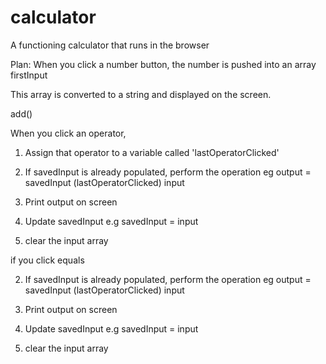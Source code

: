 # calculator
A functioning calculator that runs in the browser

Plan: 
When you click a number button, the number is pushed into an array firstInput

This array is converted to a string and displayed on the screen. 

add()

When you click an operator, 

1. Assign that operator to a variable called 'lastOperatorClicked'

2. If savedInput is already populated, perform the operation eg output = savedInput (lastOperatorClicked) input 

3. Print output on screen

4. Update savedInput e.g  savedInput = input

5. clear the input array



if you click equals

 2. If savedInput is already populated, perform the operation eg output = savedInput (lastOperatorClicked) input 

3. Print output on screen

4. Update savedInput e.g  savedInput = input

5. clear the input array

